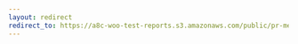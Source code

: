 ```yaml
---
layout: redirect
redirect_to: https://a8c-woo-test-reports.s3.amazonaws.com/public/pr-merge/45803/api/index.html
---
```

